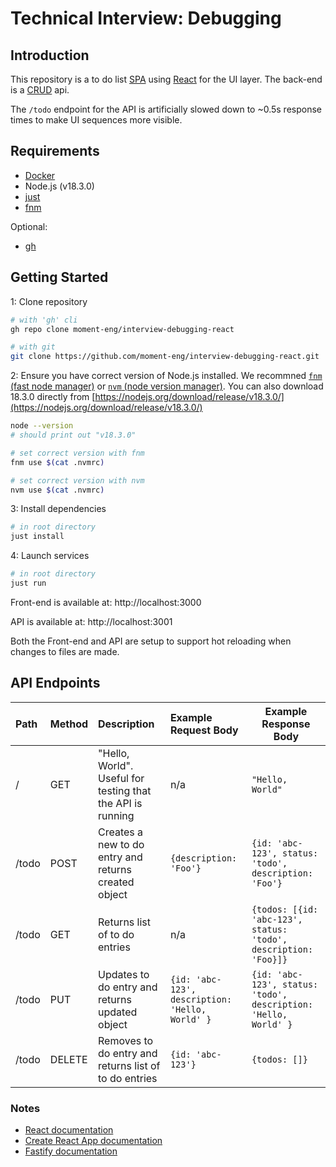 # Technical Interview: Debugging

## Introduction

This repository is a to do list [SPA](https://developer.mozilla.org/en-US/docs/Glossary/SPA) using [React](https://reactjs.org) for the UI layer. The back-end is a [CRUD](https://developer.mozilla.org/en-US/docs/Glossary/CRUD) api.

The `/todo` endpoint for the API is artificially slowed down to ~0.5s response times to make UI sequences more visible.

## Requirements

-   [Docker](https://docs.docker.com/get-docker/)
-   Node.js (v18.3.0)
-   [just](https://github.com/casey/just)
-   [fnm](https://github.com/Schniz/fnm)

Optional:

-   [gh](http://cli.github.com)

## Getting Started

1: Clone repository

```sh
# with 'gh' cli
gh repo clone moment-eng/interview-debugging-react

# with git
git clone https://github.com/moment-eng/interview-debugging-react.git
```

2: Ensure you have correct version of Node.js installed. We recommned [`fnm` (fast node manager)](https://github.com/Schniz/fnm) or [`nvm` (node version manager)](https://github.com/nvm-sh/nvm). You can also download 18.3.0 directly from [https://nodejs.org/download/release/v18.3.0/](https://nodejs.org/download/release/v18.3.0/)

```sh
node --version
# should print out "v18.3.0"

# set correct version with fnm
fnm use $(cat .nvmrc)

# set correct version with nvm
nvm use $(cat .nvmrc)
```

3: Install dependencies

```sh
# in root directory
just install
```

4: Launch services

```sh
# in root directory
just run
```

Front-end is available at: http://localhost:3000

API is available at: http://localhost:3001

Both the Front-end and API are setup to support hot reloading when changes to files are made.

## API Endpoints

| Path  | Method | Description                                                | Example Request Body                            | Example Response Body                                            |
| :---- | :----- | :--------------------------------------------------------- | :---------------------------------------------- | ---------------------------------------------------------------- |
| /     | GET    | "Hello, World". Useful for testing that the API is running | n/a                                             | `"Hello, World"`                                                 |
| /todo | POST   | Creates a new to do entry and returns created object       | `{description: 'Foo'}`                          | `{id: 'abc-123', status: 'todo', description: 'Foo'}`            |
| /todo | GET    | Returns list of to do entries                              | n/a                                             | `{todos: [{id: 'abc-123', status: 'todo', description: 'Foo}]}`  |
| /todo | PUT    | Updates to do entry and returns updated object             | `{id: 'abc-123', description: 'Hello, World' }` | `{id: 'abc-123', status: 'todo', description: 'Hello, World' } ` |
| /todo | DELETE | Removes to do entry and returns list of to do entries      | `{id: 'abc-123'}`                               | `{todos: []}`                                                    |

### Notes

-   [React documentation](https://reactjs.org/)
-   [Create React App documentation](https://facebook.github.io/create-react-app/docs/getting-started)
-   [Fastify documentation](https://www.fastify.io/docs/)
